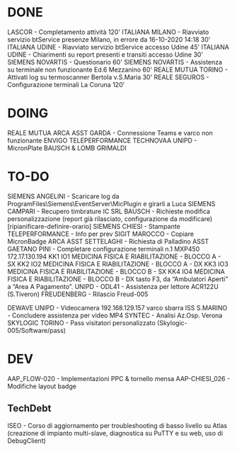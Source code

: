 # DONE
LASCOR - Completamento attività                 120'
ITALIANA MILANO - Riavviato servizio btService presenze Milano, in errore da 16-10-2020 14:18       30'
ITALIANA UDINE - Riavviato servizio btService accesso Udine                             45'
ITALIANA UDINE - Chiarimenti su report presenti e transiti accesso Udine            30'        
SIEMENS NOVARTIS - Questionario                                         60'
SIEMENS NOVARTIS - Assistenza su terminale non funzionante Ed.6 Mezzanino       60'
REALE MUTUA TORINO - Attivati log su termoscanner Bertola v.S.Maria     30'
REALE SEGUROS - Configurazione terminali La Coruna          120'


# DOING
REALE MUTUA
ARCA ASST GARDA - Connessione Teams e varco non funzionante
ENVIGO
TELEPERFORMANCE
TECHNOVAA
UNIPD - MicronPlate
BAUSCH & LOMB
GRIMALDI


# TO-DO
SIEMENS ANGELINI - Scaricare log da ProgramFiles\Siemens\EventServer\MicPlugin e girarli a Luca
SIEMENS CAMPARI - Recupero timbrature
IC SRL BAUSCH - Richieste modifica personalizzazione (report già rilasciato, configurazione da modificare)
[ripianificare-definire-orario] SIEMENS CHIESI - Stampante
TELEPERFORMANCE - Info per prev
SIGIT MAROCCO - Copiare MicronBadge
ARCA ASST SETTELAGHI - Richiesta di Palladino
ASST GAETANO PINI - Completare configurazione terminali
    n.1 MXP450 172.17.130.194
        KK1 IO1     MEDICINA FISICA E RIABILITAZIONE - BLOCCO A - SX
        KK2 IO2     MEDICINA FISICA E RIABILITAZIONE - BLOCCO A - DX
        KK3 IO3     MEDICINA FISICA E RIABILITAZIONE - BLOCCO B - SX
        KK4 IO4     MEDICINA FISICA E RIABILITAZIONE - BLOCCO B - DX
    tasto F3,  da “Ambulatori Aperti” a “Area A Pagamento”.
UNIPD - ODL41 - Assistenza per lettore ACR122U (S.Tiveron)
FREUDENBERG - Rilascio Freud-005

DEWAVE
UNIPD - Videocamera 192.168.129.157 varco sbarra 
ISS S.MARINO - Concludere assistenza per video MP4 
SYNTEC - Analisi Az.Osp. Verona
SKYLOGIC TORINO - Pass visitatori personalizzato (Skylogic-005/Software/pass)

# DEV
AAP_FLOW-020 - Implementazioni PPC & tornello mensa
AAP-CHIESI_026 - Modifiche layout badge
## TechDebt
ISEO - Corso di aggiornamento per troubleshooting di basso livello su Atlas (creazione di impianto multi-slave, diagnostica su PuTTY e su web, uso di DebugClient)
